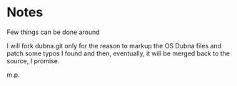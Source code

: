 # Notes

 Few things can be done around

 I will fork dubna.git  only for the reason to markup the OS Dubna
files and patch some typos I found and then, eventually, it will be 
merged back to the source, I promise. 

m.p. 

